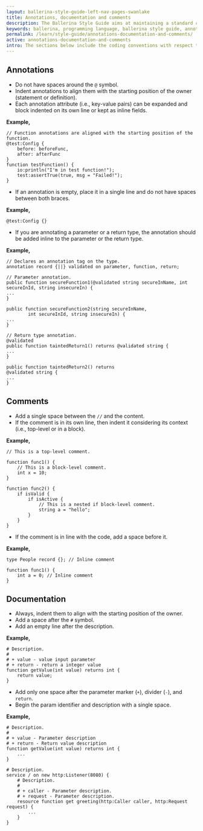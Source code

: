 ```yaml
---
layout: ballerina-style-guide-left-nav-pages-swanlake
title: Annotations, documentation and comments
description: The Ballerina Style Guide aims at maintaining a standard coding style among the Ballerina community. The Ballerina code formatting tools are based on this guide.
keywords: ballerina, programming language, ballerina style guide, annotations, comments
permalink: /learn/style-guide/annotations-documentation-and-comments/
active: annotations-documentation-and-comments
intro: The sections below include the coding conventions with respect to annotations, documentation, and comments.
---
```


## Annotations
* Do not have spaces around the `@` symbol.
* Indent annotations to align them with the starting position of the owner (statement or definition).
* Each annotation attribute (i.e., key-value pairs) can be expanded and block indented on its own line or kept as inline fields.

**Example,**

```ballerina
// Function annotations are aligned with the starting position of the function.
@test:Config {
    before: beforeFunc,
    after: afterFunc
}
function testFunction() {
    io:println("I'm in test function!");
    test:assertTrue(true, msg = "Failed!");
}
```

* If an annotation is empty, place it in a single line and 
  do not have spaces between both braces.
  
**Example,**

```ballerina
@test:Config {}
```

* If you are annotating a parameter or a return type, the annotation should be added inline to the parameter or the return type.
  
**Example,**
  
```ballerina
// Declares an annotation tag on the type.
annotation record {||} validated on parameter, function, return;

// Parameter annotation.
public function secureFunction1(@validated string secureInName, int secureInId, string insecureIn) {
...
}

public function secureFunction2(string secureInName,
        int secureInId, string insecureIn) {
...
}

// Return type annotation.
@validated
public function taintedReturn1() returns @validated string {
...
}

public function taintedReturn2() returns
@validated string {
...
}
```

## Comments
  
* Add a single space between the `//` and the content.
* If the comment is in its own line, then indent it considering its context (i.e., top-level or in a block).
  
**Example,**

```ballerina
// This is a top-level comment.

function func1() {
    // This is a block-level comment. 
    int x = 10;
}

function func2() {
    if isValid {
        if isActive {
            // This is a nested if block-level comment.
            string a = "hello";
        }
    }
}
```

* If the comment is in line with the code, add a space before it.

**Example,**

```ballerina
type People record {}; // Inline comment

function func1() {
    int a = 0; // Inline comment
}
```


## Documentation
* Always, indent them to align with the starting position of the owner.
* Add a space after the `#` symbol.
* Add an empty line after the description.

**Example,**

```ballerina
# Description.
#
# + value - value input parameter 
# + return - return a integer value
function getValue(int value) returns int {
    return value;
}
```

* Add only one space after the parameter marker (`+`), divider (`-`), and `return`.
* Begin the param identifier and description with a single space.

**Example,**
  
```ballerina
# Description.
#
# + value - Parameter description
# + return - Return value description
function getValue(int value) returns int {
    ...
}

# Description.
service / on new http:Listener(8080) {
    # Description.
    #
    # + caller - Parameter description.
    # + request - Parameter description.
    resource function get greeting(http:Caller caller, http:Request request) {
        ...
    }
}
```

<div class="cGitButtonContainer"><p data-button="iGitStarText">"Star"</p><p data-button="iGitWatchText">"Watch"</p></div>


<style> #tree-expand-all , #tree-collapse-all, .cTocElements {display:none;} .cGitButtonContainer {padding-left: 40px;display: none;} </style>
